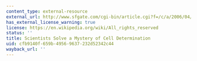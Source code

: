 ```yaml
---
content_type: external-resource
external_url: http://www.sfgate.com/cgi-bin/article.cgi?f=/c/a/2006/04/30/MNGPJIFKP51.DTL&feed=rss.news
has_external_license_warning: true
license: https://en.wikipedia.org/wiki/All_rights_reserved
status: ''
title: Scientists Solve a Mystery of Cell Determination
uid: cfb9140f-659b-4956-9637-232d52342c44
wayback_url: ''
---
```

